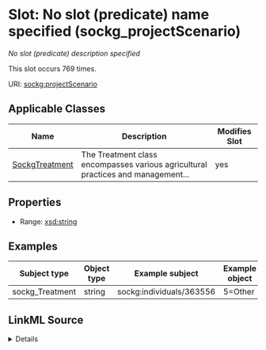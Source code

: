 

# Slot: No slot (predicate) name specified (sockg_projectScenario)


_No slot (predicate) description specified_






This slot occurs 769 times.


URI: [sockg:projectScenario](https://idir.uta.edu/sockg-ontology/docs/projectScenario)



<!-- no inheritance hierarchy -->





## Applicable Classes

| Name | Description | Modifies Slot |
| --- | --- | --- |
| [SockgTreatment](../classes/SockgTreatment.md) | The Treatment class encompasses various agricultural practices and management... |  yes  |







## Properties

* Range: [xsd:string](http://www.w3.org/2001/XMLSchema#string)






## Examples

| Subject type | Object type | Example subject | Example object | Occurrences |
| --- | --- | --- | --- | --- |
| sockg_Treatment | string | sockg:individuals/363556 | 5=Other | 769 |




## LinkML Source

<details>

```yaml
name: sockg_projectScenario
annotations:
  count:
    tag: count
    value: 769
description: No slot (predicate) description specified
title: No slot (predicate) name specified
examples:
- object:
    example_object: 5=Other
    example_object_type: string
    example_predicate: sockg:projectScenario
    example_subject: sockg:individuals/363556
    example_subject_type: sockg_Treatment
from_schema: soc-kg
rank: 1000
domain: sockg_Treatment
slot_uri: sockg:projectScenario
alias: sockg_projectScenario
domain_of:
- sockg_Treatment
range: string

```
</details>